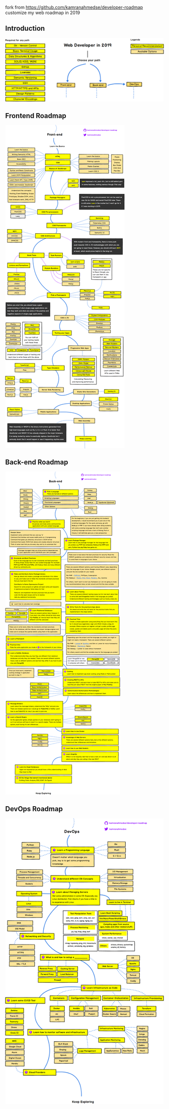 fork from https://github.com/kamranahmedse/developer-roadmap
customize my web roadmap in 2019


## Introduction

![Web Developer Roadmap Introduction](./images/intro-map.png)

## Frontend Roadmap

![Frontend Roadmap](./images/frontend-map.png)

## Back-end Roadmap

![Back-end Roadmap](./images/backend-map.png)

## DevOps Roadmap

![DevOps Roadmap](./images/devops-map.png)
